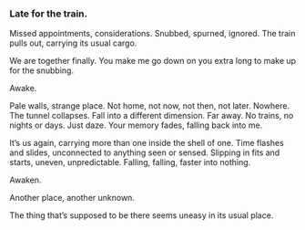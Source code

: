 ### Late for the train.

Missed appointments, considerations. Snubbed, spurned, ignored. The train pulls out, carrying its usual cargo.

We are together finally. You make me go down on you extra long to make up for the snubbing. 

Awake. 

Pale walls, strange place. Not home, not now, not then, not later. Nowhere. The tunnel collapses. Fall into a different dimension. Far away. No trains, no nights or days. Just daze. Your memory fades, falling back into me. 

It’s us again, carrying more than one inside the shell of one. Time flashes and slides, unconnected to anything seen or sensed. Slipping in fits and starts, uneven, unpredictable. Falling, falling, faster into nothing. 

Awaken. 

Another place, another unknown. 

The thing that’s supposed to be there seems uneasy in its usual place.